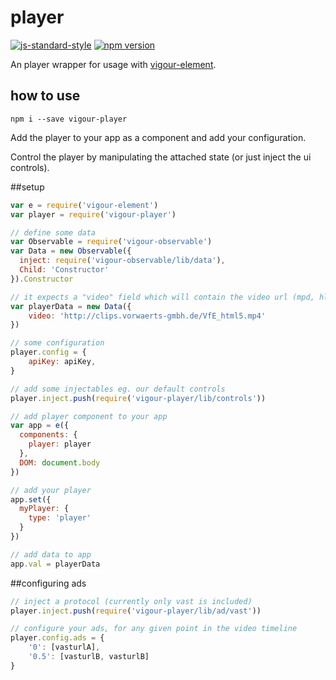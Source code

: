 # player

[![js-standard-style](https://img.shields.io/badge/code%20style-standard-brightgreen.svg)](http://standardjs.com/)
[![npm version](https://badge.fury.io/js/vigour-player.svg)](https://badge.fury.io/js/vigour-player)

An player wrapper for usage with [vigour-element](https://github.com/vigour-io/element).

## how to use
`npm i --save vigour-player`

Add the player to your app as a component and add your configuration.

Control the player by manipulating the attached state (or just inject the ui controls).

##setup

```js
var e = require('vigour-element')
var player = require('vigour-player')

// define some data
var Observable = require('vigour-observable')
var Data = new Observable({
  inject: require('vigour-observable/lib/data'),
  Child: 'Constructor'
}).Constructor

// it expects a "video" field which will contain the video url (mpd, hls or mp4. Use .{type} for generic url.
var playerData = new Data({
	video: 'http://clips.vorwaerts-gmbh.de/VfE_html5.mp4'
})

// some configuration
player.config = {
	apiKey: apiKey,
}

// add some injectables eg. our default controls
player.inject.push(require('vigour-player/lib/controls'))

// add player component to your app
var app = e({
  components: {
    player: player
  },
  DOM: document.body
})

// add your player
app.set({
  myPlayer: {
    type: 'player'
  }
})

// add data to app
app.val = playerData
```

##configuring ads
```js
// inject a protocol (currently only vast is included)
player.inject.push(require('vigour-player/lib/ad/vast'))

// configure your ads, for any given point in the video timeline
player.config.ads = {
	'0': [vasturlA],
	'0.5': [vasturlB, vasturlB]
}
```

